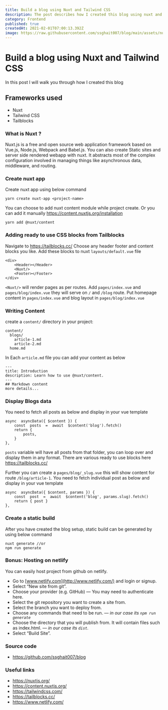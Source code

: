 ```yaml
---
title: Build a blog using Nuxt and Tailwind CSS
description: The post describes how I created this blog using nuxt and tailwind css.
category: Frontend
published: true
createdAt: 2021-02-01T07:00:13.392Z
image: https://raw.githubusercontent.com/ssghait007/blog/main/assets/nuxt.webp
---
```


# Build a blog using Nuxt and Tailwind CSS

In this post I will walk you through how I created this blog

## Frameworks used

- Nuxt
- Tailwind CSS
- Tailblocks

### What is Nuxt ?

Nuxt.js is a free and open source web application framework based on Vue.js, Node.js, Webpack and Babel.js.
You can also create Static sites and server side rendered webapp with nuxt.
It abstracts most of the complex configuration involved in managing things like asynchronous data, middleware, and routing.

### Create nuxt app

Create nuxt app using below command

```bash{1,3-5}
yarn create nuxt-app <project-name>
```

You can choose to add nuxt content module while project create.
Or you can add it manually https://content.nuxtjs.org/installation

```bash{1,3-5}
yarn add @nuxt/content
```

### Adding ready to use CSS blocks from Tailblocks

Navigate to https://tailblocks.cc/
Choose any header footer and content blocks you like.
Add these blocks to nuxt `layouts/default.vue` file

    <div>
        <Header></Header>
        <Nuxt/>
        <Footer></Footer>
    </div>

`<Nuxt/>` will render pages as per routes.
Add `pages/index.vue` and `pages/blog/index.vue` they will serve on `/` and `/blog` route.
Put homepage content in `pages/index.vue` and blog layout in `pages/blog/index.vue`

### Writing Content

create a `content/` directory in your project:

```
content/
  blogs/
    article-1.md
    article-2.md
  home.md
```

In Each `article.md` file you can add your content as below

```
---
title: Introduction
description: Learn how to use @nuxt/content.
---
## Markdown content
more details...
```

### Display Blogs data

You need to fetch all posts as below and display in your vue template

```js{1,3-5}
async  asyncData({ $content }) {
	const  posts  =  await  $content('blog').fetch()
	return {
		posts,
	}
},
```

`posts` variable will have all posts from that folder, you can loop over and display them in any format. There are various ready to use blocks here https://tailblocks.cc/

Further you can create a `pages/blog/_slug.vue` this will show content for route `/blog/article-1`.
You need to fetch individual post as below and display in your vue template

```js{1,3-5}
async  asyncData({ $content, params }) {
	const  post  =  await  $content('blog', params.slug).fetch()
	return { post }
},
```

### Create a static build

After you have created the blog setup, static build can be generated by using below command

```bash{1,3-5}
nuxt generate //or
npm run generate
```

### Bonus: Hosting on netlify

You can easily host project from github on netlify.

- Go to [www.netlify.com](http://www.netlify.com/) and login or signup.
- Select “New site from git”.
- Choose your provider (e.g. GitHub) — You may need to authenticate here.
- Select the git repository you want to create a site from.
- Select the branch you want to deploy from.
- Choose any commands that need to be run. — _in our case its `npm run generate`_
- Choose the directory that you will publish from. It will contain files such as index.html. — _in our case its `dist`._
- Select “Build Site”.

### Source code

- https://github.com/ssghait007/blog

### Useful links

- https://nuxtjs.org/
- https://content.nuxtjs.org/
- https://tailwindcss.com/
- https://tailblocks.cc/
- https://www.netlify.com/

